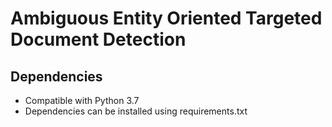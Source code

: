 # Ambiguous Entity Oriented Targeted Document Detection
## Dependencies

* Compatible with Python 3.7
* Dependencies can be installed using requirements.txt

